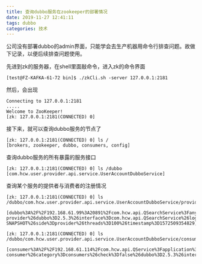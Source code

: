 ```yaml
---
title: 查询dubbo服务在zookeeper的部署情况
date: 2019-11-27 12:41:11
tags: dubbo
categories: 技术
---
```


公司没有部署dubbo的admin界面，只能学会去生产机器用命令行排查问题。故做下记录，以便后续排查问题使用。



先进到zk的服务器，在shell里面敲命令，进入zk的命令界面

```shell
[test@FZ-KAFKA-61-72 bin]$ ./zkCli.sh -server 127.0.0.1:2181
```

然后，会出现 

```shell
Connecting to 127.0.0.1:2181
.....
Welcome to ZooKeeper!
[zk: 127.0.0.1:2181(CONNECTED) 0]
```

接下来，就可以查询dubbo服务的节点了

```shell
[zk: 127.0.0.1:2181(CONNECTED) 0] ls /
[brokers, zookeeper, dubbo, consumers, config]

```

查询dubbo服务的所有暴露的服务接口

```shell
[zk: 127.0.0.1:2181(CONNECTED) 0] ls /dubbo
[com.hcw.user.provider.api.service.UserAccountDubboService]
```

查询某个服务的提供者与消费者的注册情况

```shell
[zk: 127.0.0.1:2181(CONNECTED) 0] ls  /dubbo/com.hcw.user.provider.api.service.UserAccountDubboService/providers

[dubbo%3A%2F%2F192.168.61.99%3A20891%2Fcom.hcw.api.QSearchService%3Fanyhost%3Dtrue%26application%3Desh-provider%26dubbo%3D2.5.3%26interface%3Dcom.hcw.api.QSearchService%26logger%3Dslf4j%26methods%3DfindStockDoc%26pid%3D18460%26revision%3D0.0.2-SNAPSHOT%26side%3Dprovider%26threads%3D100%26timestamp%3D1572509354829]

[zk: 127.0.0.1:2181(CONNECTED) 0] ls    /dubbo/com.hcw.user.provider.api.service.UserAccountDubboService/consumers

[consumer%3A%2F%2F192.168.61.114%2Fcom.hcw.api.QService%3Fapplication%3Dexam-consumer%26category%3Dconsumers%26check%3Dfalse%26dubbo%3D2.5.3%26interface%3Dcom.hcw.api.QSearchService%26logger%3Dslf4j%26methods%3DfindDocument%2Cf]

```

